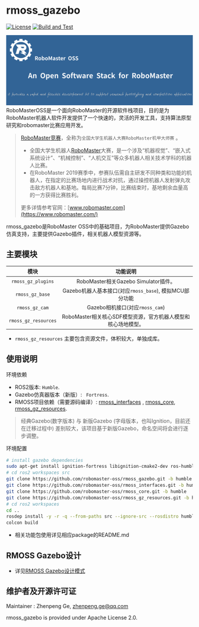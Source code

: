 # rmoss_gazebo

[![License](https://img.shields.io/badge/License-Apache%202.0-blue.svg)](https://opensource.org/licenses/Apache-2.0)
[![Build and Test](https://github.com/robomaster-oss/rmoss_gazebo/actions/workflows/ci.yml/badge.svg?branch=humble)](https://github.com/robomaster-oss/rmoss_gazebo/actions/workflows/ci.yml)

![](rmoss_bg.png)
RoboMasterOSS是一个面向RoboMaster的开源软件栈项目，目的是为RoboMaster机器人软件开发提供了一个快速的，灵活的开发工具，支持算法原型研究和robomaster比赛应用开发。

> [RoboMaster竞赛](https://www.robomaster.com/)，全称为`全国大学生机器人大赛RoboMaster机甲大师赛` 。
>
> - 全国大学生机器人[RoboMaster](https://www.robomaster.com/)大赛，是一个涉及“机器视觉”、“嵌入式系统设计”、“机械控制”、“人机交互”等众多机器人相关技术学科的机器人比赛。
> - 在RoboMaster 2019赛季中，参赛队伍需自主研发不同种类和功能的机器人，在指定的比赛场地内进行战术对抗，通过操控机器人发射弹丸攻击敌方机器人和基地。每局比赛7分钟，比赛结束时，基地剩余血量高的一方获得比赛胜利。
>
> 更多详情参考官网：[www.robomaster.com](https://www.robomaster.com/)

rmoss_gazebo是RoboMaster OSS中的基础项目，为RoboMaster提供Gazebo仿真支持，主要提供Gazebo插件，相关机器人模型资源等。

## 主要模块

|            模块             |                           功能说明                           |
| :-------------------------: | :----------------------------------------------------------: |
|     `rmoss_gz_plugins`     |        RoboMaster相关Gazebo Simulator插件。                  |
|      `rmoss_gz_base`       | Gazebo机器人基本接口(对应`rmoss_base`), 模拟MCU部分功能       |
|      `rmoss_gz_cam`        | Gazebo相机接口(对应`rmoss_cam`)                              |
|    `rmoss_gz_resources`    | RoboMaster相关核心SDF模型资源，官方机器人模型和核心场地模型。 |

* `rmoss_gz_resources` 主要包含资源文件，体积较大，单独成库。

## 使用说明

环境依赖

* ROS2版本: `Humble`.
* Gazebo仿真器版本（新版）: ` Fortress`.
* RMOSS项目依赖（需要源码编译）: [rmoss_interfaces](https://github.com/robomaster-oss/rmoss_interfaces) , [rmoss_core](https://github.com/robomaster-oss/rmoss_core), [rmoss_gz_resources](https://github.com/robomaster-oss/rmoss_gz_resources.git).

> 经典Gazebo(数字版本) 与 新版Gazebo (字母版本，也叫Ignition，目前还在迁移过程中)  差别较大，该项目基于新版Gazebo，命名空间将会进行逐步调整。

环境配置

```bash
# install gazebo dependencies
sudo apt-get install ignition-fortress libignition-cmake2-dev ros-humble-ros-gz
# cd ros2 workspaces src
git clone https://github.com/robomaster-oss/rmoss_gazebo.git -b humble
git clone https://github.com/robomaster-oss/rmoss_interfaces.git -b humble
git clone https://github.com/robomaster-oss/rmoss_core.git -b humble
git clone https://github.com/robomaster-oss/rmoss_gz_resources.git -b humble --depth=1
# cd ros2 workspaces
cd ..
rosdep install -y -r -q --from-paths src --ignore-src --rosdistro humble
colcon build
```

* 相关功能包使用详见相应package的README.md

## RMOSS Gazebo设计

* 详见[RMOSS Gazebo设计模式](https://robomaster-oss.github.io/rmoss_tutorials/#/design/rmoss_gz_design)

## 维护者及开源许可证

Maintainer : Zhenpeng Ge,  zhenpeng.ge@qq.com

rmoss_gazebo is provided under Apache License 2.0.

